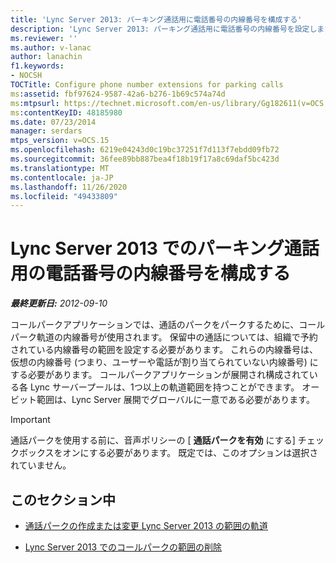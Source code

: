 ```yaml
---
title: 'Lync Server 2013: パーキング通話用に電話番号の内線番号を構成する'
description: 'Lync Server 2013: パーキング通話用に電話番号の内線番号を設定します。'
ms.reviewer: ''
ms.author: v-lanac
author: lanachin
f1.keywords:
- NOCSH
TOCTitle: Configure phone number extensions for parking calls
ms:assetid: fbf97624-9587-42a6-b276-1b69c574a74d
ms:mtpsurl: https://technet.microsoft.com/en-us/library/Gg182611(v=OCS.15)
ms:contentKeyID: 48185980
ms.date: 07/23/2014
manager: serdars
mtps_version: v=OCS.15
ms.openlocfilehash: 6219e04243d0c19bc37251f7d113f7ebdd09fb72
ms.sourcegitcommit: 36fee89bb887bea4f18b19f17a8c69daf5bc423d
ms.translationtype: MT
ms.contentlocale: ja-JP
ms.lasthandoff: 11/26/2020
ms.locfileid: "49433809"
---
```

# <a name="configure-phone-number-extensions-for-parking-calls-in-lync-server-2013"></a>Lync Server 2013 でのパーキング通話用の電話番号の内線番号を構成する

<div data-xmlns="http://www.w3.org/1999/xhtml">

<div class="topic" data-xmlns="http://www.w3.org/1999/xhtml" data-msxsl="urn:schemas-microsoft-com:xslt" data-cs="https://msdn.microsoft.com/">

<div data-asp="https://msdn2.microsoft.com/asp">



</div>

<div id="mainSection">

<div id="mainBody">

<span> </span>

_**最終更新日:** 2012-09-10_

コールパークアプリケーションでは、通話のパークをパークするために、コールパーク軌道の内線番号が使用されます。 保留中の通話については、組織で予約されている内線番号の範囲を設定する必要があります。 これらの内線番号は、仮想の内線番号 (つまり、ユーザーや電話が割り当てられていない内線番号) にする必要があります。 コールパークアプリケーションが展開され構成されている各 Lync サーバープールは、1つ以上の軌道範囲を持つことができます。 オービット範囲は、Lync Server 展開でグローバルに一意である必要があります。

<div>


> [!IMPORTANT]  
> 通話パークを使用する前に、音声ポリシーの [ <STRONG>通話パークを有効</STRONG> にする] チェックボックスをオンにする必要があります。 既定では、このオプションは選択されていません。



</div>

<div>

## <a name="in-this-section"></a>このセクション中

  - [通話パークの作成または変更 Lync Server 2013 の範囲の軌道](lync-server-2013-create-or-modify-a-call-park-orbit-range.md)

  - [Lync Server 2013 でのコールパークの範囲の削除](lync-server-2013-delete-a-call-park-orbit-range.md)

</div>

</div>

<span> </span>

</div>

</div>

</div>


